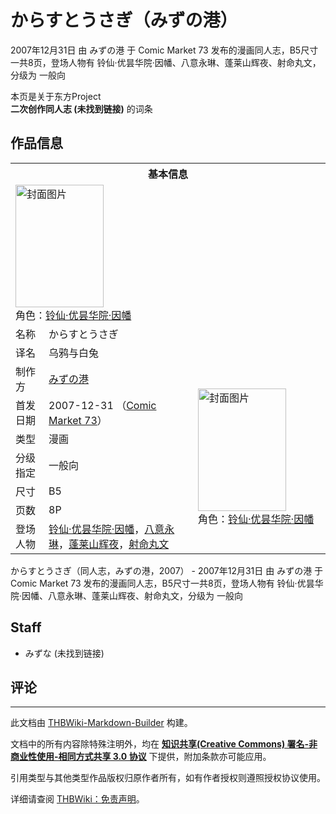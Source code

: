 # からすとうさぎ（みずの港）

<!-- source html: G:\repos\THBWiki-Markdown-Builder\THBWikiMarkdown\Temp\main\f\f0\ns0%3A%E3%81%8B%E3%82%89%E3%81%99%E3%81%A8%E3%81%86%E3%81%95%E3%81%8E%EF%BC%88%E3%81%BF%E3%81%9A%E3%81%AE%E6%B8%AF%EF%BC%89.html -->

2007年12月31日 由 みずの港 于 Comic Market 73 发布的漫画同人志，B5尺寸一共8页，登场人物有 铃仙·优昙华院·因幡、八意永琳、蓬莱山辉夜、射命丸文，分级为 一般向

本页是关于东方Project  
 **二次创作同人志 (未找到链接)** 的词条

## 作品信息

<table><tbody><tr><th colspan="3">基本信息</th></tr><tr><td class="cover-artwork-mobile" colspan="2"><a href="./文件-からすとうさぎ（みずの港）封面.jpg.md" class="image" title="封面图片"><img alt="封面图片" src="https://upload.thwiki.cc/thumb/2/25/%E3%81%8B%E3%82%89%E3%81%99%E3%81%A8%E3%81%86%E3%81%95%E3%81%8E%EF%BC%88%E3%81%BF%E3%81%9A%E3%81%AE%E6%B8%AF%EF%BC%89%E5%B0%81%E9%9D%A2.jpg/141px-%E3%81%8B%E3%82%89%E3%81%99%E3%81%A8%E3%81%86%E3%81%95%E3%81%8E%EF%BC%88%E3%81%BF%E3%81%9A%E3%81%AE%E6%B8%AF%EF%BC%89%E5%B0%81%E9%9D%A2.jpg" decoding="async" loading="lazy" width="141" height="196" srcset="https://upload.thwiki.cc/thumb/2/25/%E3%81%8B%E3%82%89%E3%81%99%E3%81%A8%E3%81%86%E3%81%95%E3%81%8E%EF%BC%88%E3%81%BF%E3%81%9A%E3%81%AE%E6%B8%AF%EF%BC%89%E5%B0%81%E9%9D%A2.jpg/211px-%E3%81%8B%E3%82%89%E3%81%99%E3%81%A8%E3%81%86%E3%81%95%E3%81%8E%EF%BC%88%E3%81%BF%E3%81%9A%E3%81%AE%E6%B8%AF%EF%BC%89%E5%B0%81%E9%9D%A2.jpg 1.5x, https://upload.thwiki.cc/thumb/2/25/%E3%81%8B%E3%82%89%E3%81%99%E3%81%A8%E3%81%86%E3%81%95%E3%81%8E%EF%BC%88%E3%81%BF%E3%81%9A%E3%81%AE%E6%B8%AF%EF%BC%89%E5%B0%81%E9%9D%A2.jpg/281px-%E3%81%8B%E3%82%89%E3%81%99%E3%81%A8%E3%81%86%E3%81%95%E3%81%8E%EF%BC%88%E3%81%BF%E3%81%9A%E3%81%AE%E6%B8%AF%EF%BC%89%E5%B0%81%E9%9D%A2.jpg 2x" data-file-width="1149" data-file-height="1600"></a><div class="cover-char">角色：<a href="./铃仙·优昙华院·因幡.md" title="铃仙·优昙华院·因幡">铃仙·优昙华院·因幡</a></div></td>
</tr><tr><td class="label">名称</td><td colspan="2"> からすとうさぎ </td></tr><tr><td class="label">译名</td><td colspan="2"> 乌鸦与白兔 </td></tr><tr><td class="label">制作方</td><td><a href="./みずの港.md" title="みずの港">みずの港</a></td><td class="cover-artwork" rowspan="7" style="min-width:196px;"><a href="./文件-からすとうさぎ（みずの港）封面.jpg.md" class="image" title="封面图片"><img alt="封面图片" src="https://upload.thwiki.cc/thumb/2/25/%E3%81%8B%E3%82%89%E3%81%99%E3%81%A8%E3%81%86%E3%81%95%E3%81%8E%EF%BC%88%E3%81%BF%E3%81%9A%E3%81%AE%E6%B8%AF%EF%BC%89%E5%B0%81%E9%9D%A2.jpg/141px-%E3%81%8B%E3%82%89%E3%81%99%E3%81%A8%E3%81%86%E3%81%95%E3%81%8E%EF%BC%88%E3%81%BF%E3%81%9A%E3%81%AE%E6%B8%AF%EF%BC%89%E5%B0%81%E9%9D%A2.jpg" decoding="async" loading="lazy" width="141" height="196" srcset="https://upload.thwiki.cc/thumb/2/25/%E3%81%8B%E3%82%89%E3%81%99%E3%81%A8%E3%81%86%E3%81%95%E3%81%8E%EF%BC%88%E3%81%BF%E3%81%9A%E3%81%AE%E6%B8%AF%EF%BC%89%E5%B0%81%E9%9D%A2.jpg/211px-%E3%81%8B%E3%82%89%E3%81%99%E3%81%A8%E3%81%86%E3%81%95%E3%81%8E%EF%BC%88%E3%81%BF%E3%81%9A%E3%81%AE%E6%B8%AF%EF%BC%89%E5%B0%81%E9%9D%A2.jpg 1.5x, https://upload.thwiki.cc/thumb/2/25/%E3%81%8B%E3%82%89%E3%81%99%E3%81%A8%E3%81%86%E3%81%95%E3%81%8E%EF%BC%88%E3%81%BF%E3%81%9A%E3%81%AE%E6%B8%AF%EF%BC%89%E5%B0%81%E9%9D%A2.jpg/281px-%E3%81%8B%E3%82%89%E3%81%99%E3%81%A8%E3%81%86%E3%81%95%E3%81%8E%EF%BC%88%E3%81%BF%E3%81%9A%E3%81%AE%E6%B8%AF%EF%BC%89%E5%B0%81%E9%9D%A2.jpg 2x" data-file-width="1149" data-file-height="1600"></a><div class="cover-char">角色：<a href="./铃仙·优昙华院·因幡.md" title="铃仙·优昙华院·因幡">铃仙·优昙华院·因幡</a></div></td>
</tr><tr><td class="label">首发日期</td><td>2007-12-31&#160;（<a href="/展会作品列表?e=Comic+Market%2373">Comic Market 73</a>）</td></tr><tr><td class="label">类型</td><td>漫画</td></tr><tr><td class="label">分级指定</td><td>一般向</td></tr><tr><td class="label">尺寸</td><td>B5</td></tr><tr><td class="label">页数</td><td>8P</td></tr><tr><td class="label">登场人物</td><td><a href="./铃仙·优昙华院·因幡.md" title="铃仙·优昙华院·因幡">铃仙·优昙华院·因幡</a>，<a href="./八意永琳.md" title="八意永琳">八意永琳</a>，<a href="./蓬莱山辉夜.md" title="蓬莱山辉夜">蓬莱山辉夜</a>，<a href="./射命丸文.md" title="射命丸文">射命丸文</a></td></tr></tbody></table>

からすとうさぎ（同人志，みずの港，2007） - 2007年12月31日 由 みずの港 于 Comic Market 73 发布的漫画同人志，B5尺寸一共8页，登场人物有 铃仙·优昙华院·因幡、八意永琳、蓬莱山辉夜、射命丸文，分级为 一般向

## Staff
- みずな (未找到链接)


## 评论




---

此文档由 [THBWiki-Markdown-Builder](https://github.com/Delsin-Yu/THBWiki-Markdown-Builder) 构建。

文档中的所有内容除特殊注明外，均在 [**知识共享(Creative Commons) 署名-非商业性使用-相同方式共享 3.0 协议**](https://creativecommons.org/licenses/by-sa/3.0/deed.zh-hans) 下提供，附加条款亦可能应用。

引用类型与其他类型作品版权归原作者所有，如有作者授权则遵照授权协议使用。

详细请查阅 [THBWiki：免责声明](https://thbwiki.cc/THBWiki:%E5%85%8D%E8%B4%A3%E5%A3%B0%E6%98%8E)。

